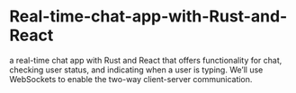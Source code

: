 # Real-time-chat-app-with-Rust-and-React
a real-time chat app with Rust and React that offers functionality for chat, checking user status, and indicating when a user is typing. We’ll use WebSockets to enable the two-way client-server communication.
